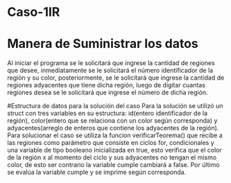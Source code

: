 # Caso-1IR
# Manera de Suministrar los datos
Al iniciar el programa se le solicitará que ingrese la cantidad de regiones que desee, inmediatamente se le solicitará el número identificador de la región y su color,
posteriormente, se le solicitará que ingrese la cantidad de regiones adyacentes que tiene dicha región, luego de digitar cuantas regiones desea se le solicitará que 
ingrese el número de dicha región.

#Estructura de datos para la solución del caso
Para la solución se utilizó un struct con tres variables en su estructura: id(entero identificador de la región), color(entero que se relaciona con un color según corresponda)
y adyacentes(arreglo de enteros que contiene los adyacentes de la región).
Para solucionar el caso se utiliza la funcion verificarTeorema() que recibe a las regiones como parámetro que consiste en ciclos for, condicionales y una variable de tipo
booleano inicializada en true, esto verifica que el color de la región x al momento del ciclo y sus adyacentes no tengan el mismo color, de esto ser contrario la variable 
cumple cambiará a false.
Por último se evalúa la variable cumple y se imprime según corresponda.
